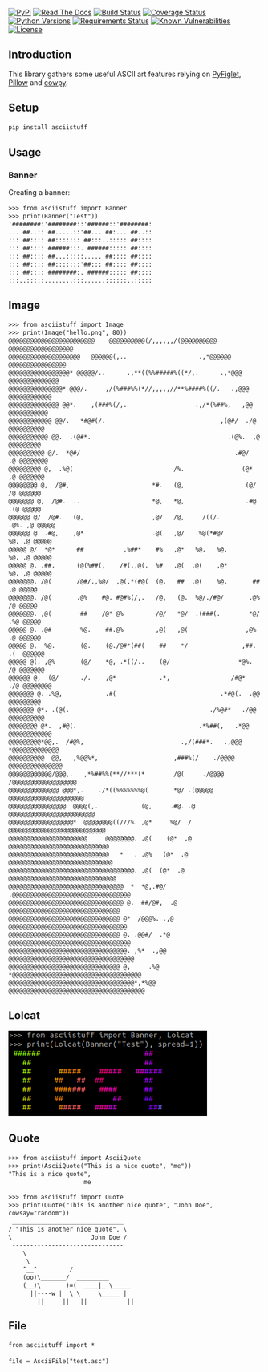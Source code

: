 [![PyPi](https://img.shields.io/pypi/v/asciistuff.svg)](https://pypi.python.org/pypi/asciistuff/)
[![Read The Docs](https://readthedocs.org/projects/python-asciistuff/badge/?version=latest)](https://python-asciistuff.readthedocs.io/en/latest/?badge=latest)
[![Build Status](https://travis-ci.com/dhondta/python-asciistuff.svg?branch=master)](https://travis-ci.com/dhondta/python-asciistuff)
[![Coverage Status](https://coveralls.io/repos/github/dhondta/python-asciistuff/badge.svg?branch=master)](https://coveralls.io/github/dhondta/python-asciistuff?branch=master)
[![Python Versions](https://img.shields.io/pypi/pyversions/asciistuff.svg)](https://pypi.python.org/pypi/asciistuff/)
[![Requirements Status](https://requires.io/github/dhondta/python-asciistuff/requirements.svg?branch=master)](https://requires.io/github/dhondta/python-asciistuff/requirements/?branch=master)
[![Known Vulnerabilities](https://snyk.io/test/github/dhondta/python-asciistuff/badge.svg?targetFile=requirements.txt)](https://snyk.io/test/github/dhondta/python-asciistuff?targetFile=requirements.txt)
[![License](https://img.shields.io/pypi/l/asciistuff.svg)](https://pypi.python.org/pypi/asciistuff/)

## Introduction

This library gathers some useful ASCII art features relying on [PyFiglet](https://github.com/pwaller/pyfiglet/), [Pillow](https://github.com/python-pillow/Pillow/) and [cowpy](https://github.com/jeffbuttars/cowpy/).

## Setup

```sh
pip install asciistuff
```

## Usage

### Banner

Creating a banner:

```
>>> from asciistuff import Banner
>>> print(Banner("Test"))
'########:'########::'######::'########:
... ##..:: ##.....::'##... ##:... ##..::
::: ##:::: ##::::::: ##:::..::::: ##::::
::: ##:::: ######:::. ######::::: ##::::
::: ##:::: ##...:::::..... ##:::: ##::::
::: ##:::: ##:::::::'##::: ##:::: ##::::
::: ##:::: ########:. ######::::: ##::::
:::..:::::........:::......::::::..:::::

```

## Image

```
>>> from asciistuff import Image
>>> print(Image("hello.png", 80))
@@@@@@@@@@@@@@@@@@@@@@@@    @@@@@@@@@@(/,,,,,,/(@@@@@@@@@@    @@@@@@@@@@@@@@@@@@
@@@@@@@@@@@@@@@@@@@@   @@@@@@(,..                    .,*@@@@@@  @@@@@@@@@@@@@@@@
@@@@@@@@@@@@@@@@@* @@@@@/..      .,**((%%#####%((*/,.      .,*@@@ @@@@@@@@@@@@@@
@@@@@@@@@@@@@@@* @@@/.     ,/(%###%%(*//,,,,,//**%####%((/.   .,@@@ @@@@@@@@@@@@
@@@@@@@@@@@@@@ @@*.    ,(###%(/,.                   .,/*(%##%,   ,@@ @@@@@@@@@@@
@@@@@@@@@@@@ @@/.   *#@#(/.                                ,(@#/  ./@ @@@@@@@@@@
@@@@@@@@@@@ @@.  .(@#*.                                      .(@%.  ,@ @@@@@@@@@
@@@@@@@@@@ @/.  *@#/                                           .#@/  .@ @@@@@@@@
@@@@@@@@@ @,  .%@(                            /%.                (@*  ,@ @@@@@@@
@@@@@@@@ @,  /@#,                       *#.   (@,                 (@/  /@ @@@@@@
@@@@@@@ @,  /@#.  ..                    *@,   *@,                 .#@. .(@ @@@@@
@@@@@@ @/  /@#.   (@,                   ,@/   /@,     /((/.        .@%. ,@ @@@@@
@@@@@@ @. .#@,    ,@*                   .@(   ,@/   .%@(*#@/        %@. .@ @@@@@
@@@@@ @/  *@*      ##           ,%##*    #%   ,@*   %@.   %@,       %@. .@ @@@@@
@@@@@ @. .##.      (@(%##(,    /#(.,@(.  %#   .@(  .@(    ,@*       %@. ,@ @@@@@
@@@@@@@. /@(       /@#/.,%@/  ,@(,*(#@(  (@.   ##  .@(    %@.       ##  ,@ @@@@@
@@@@@@@. /@(       .@%    #@. #@#%(/,.   /@,   (@.  %@/./#@/       .@%  /@ @@@@@
@@@@@@@. ,@(        ##    /@* @%         /@/   *@/  .(###(.        *@/ .%@ @@@@@
@@@@@ @. .@#        %@.    ##.@%         ,@(   ,@(                ,@%  .@ @@@@@@
@@@@@ @,  %@.       (@.    (@./@#*(##(    ##    */               ,##. .(  @@@@@@
@@@@@ @(. ,@%       (@/    *@, .*((/..    (@/                   *@%.  /@ @@@@@@@
@@@@@@ @,  (@/      ./.    ,@*            .*,                 /#@*  ./@ @@@@@@@@
@@@@@@@ @. .%@,            .#(                             .*#@(.  .@@ @@@@@@@@@
@@@@@@@ @*. .(@(.                                       ./%@#*   ./@@ @@@@@@@@@@
@@@@@@@@ @*.  ,#@(.                                  .*%##(,   .*@@ @@@@@@@@@@@@
@@@@@@@@@*@@,.  /#@%,                           .,/(###*.   .,@@@ *@@@@@@@@@@@@@
@@@@@@@@@@  @@,   ,%@@%*,                     ,###%(/    ./@@@@  @@@@@@@@@@@@@@@
@@@@@@@@@@@@/@@@,.   ,*%##%%(**//***(*        /@(     ./@@@@ /@@@@@@@@@@@@@@@@@@
@@@@@@@@@@@@@@ @@@*,.    ./*((%%%%%%%@(       *@/ .(@@@@@  @@@@@@@@@@@@@@@@@@@@@
@@@@@@@@@@@@@@@@  @@@@(,.            (@,     .#@. .@    @@@@@@@@@@@@@@@@@@@@@@@@
@@@@@@@@@@@@@@@@@@*  @@@@@@@@((///%. ,@*     %@/  /  @@@@@@@@@@@@@@@@@@@@@@@@@@@
@@@@@@@@@@@@@@@@@@@@@@     @@@@@@@@. .@(    (@*  ,@ @@@@@@@@@@@@@@@@@@@@@@@@@@@@
@@@@@@@@@@@@@@@@@@@@@@@@@@@@   *   . .@%   (@*  .@ @@@@@@@@@@@@@@@@@@@@@@@@@@@@@
@@@@@@@@@@@@@@@@@@@@@@@@@@@@@@@@@@@. ,@(  (@*  .@ @@@@@@@@@@@@@@@@@@@@@@@@@@@@@@
@@@@@@@@@@@@@@@@@@@@@@@@@@@@@@@@  *  *@,.#@/  .@@@@@@@@@@@@@@@@@@@@@@@@@@@@@@@@@
@@@@@@@@@@@@@@@@@@@@@@@@@@@@@@@@ @.  ##/@#,  .@  @@@@@@@@@@@@@@@@@@@@@@@@@@@@@@@
@@@@@@@@@@@@@@@@@@@@@@@@@@@@@@@ @*  /@@@%. .,@ @@@@@@@@@@@@@@@@@@@@@@@@@@@@@@@@@
@@@@@@@@@@@@@@@@@@@@@@@@@@@@@@@ @. .@@#/  .*@ @@@@@@@@@@@@@@@@@@@@@@@@@@@@@@@@@@
@@@@@@@@@@@@@@@@@@@@@@@@@@@@@@@@@. ,%*  .,@@ @@@@@@@@@@@@@@@@@@@@@@@@@@@@@@@@@@@
@@@@@@@@@@@@@@@@@@@@@@@@@@@@@@@ @,     .%@ *@@@@@@@@@@@@@@@@@@@@@@@@@@@@@@@@@@@@
@@@@@@@@@@@@@@@@@@@@@@@@@@@@@@@@@@@*,*%@@ @@@@@@@@@@@@@@@@@@@@@@@@@@@@@@@@@@@@@@
```

## Lolcat

![](https://raw.githubusercontent.com/dhondta/python-asciistuff/master/docs/img/lolcat-example.png)

## Quote

```
>>> from asciistuff import AsciiQuote
>>> print(AsciiQuote("This is a nice quote", "me"))
"This is a nice quote",
                     me
```

```
>>> from asciistuff import Quote
>>> print(Quote("This is another nice quote", "John Doe", cowsay="random"))
 _______________________________ 
/ "This is another nice quote", \
\                      John Doe /
 ------------------------------- 
    \
     \
    ^__^         /
    (oo)\_______/  _________
    (__)\       )=(  ____|_ \_____
      ||----w |  \ \     \_____ |
        ||     ||   ||           ||
```

## File

```
from asciistuff import *

file = AsciiFile("test.asc")

```

